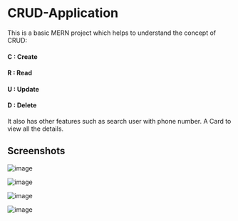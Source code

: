 # CRUD-Application
This is a basic MERN project which helps to understand the concept of CRUD:

 #### C : Create
 #### R : Read
 #### U : Update
 #### D : Delete
 
 It also has other features such as search user with phone number. A Card to view all the details.
 
 ## Screenshots
 
 
![image](https://user-images.githubusercontent.com/78409912/171564568-a9606462-3fd1-41f4-83b7-74fbcd3ee301.png)

![image](https://user-images.githubusercontent.com/78409912/171564713-92166ce4-2e3a-4448-a7cd-f418b7cc501d.png)

![image](https://user-images.githubusercontent.com/78409912/171565668-f279b54c-9193-47fb-a3cb-eb7e107edd3c.png)

 ![image](https://user-images.githubusercontent.com/78409912/171564412-cdd4a8eb-65ce-481b-9666-8908f87a5d29.png)
